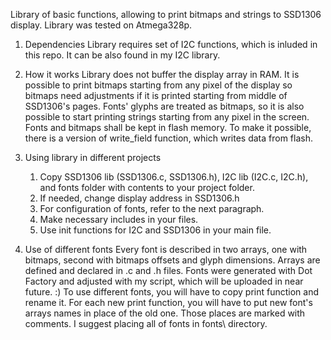 Library of basic functions, allowing to print bitmaps and strings to SSD1306 display.
Library was tested on Atmega328p.

1. Dependencies
    Library requires set of I2C functions, which is inluded in this repo. It can be also found in my I2C library.

2. How it works 
    Library does not buffer the display array in RAM. It is possible to print bitmaps starting from any
    pixel of the display so bitmaps need adjustments if it is printed starting from middle of SSD1306's 
    pages.
    Fonts' glyphs are treated as bitmaps, so it is also possible to start printing strings starting from
    any pixel in the screen. 
    Fonts and bitmaps shall be kept in flash memory. To make it possible, there is a version of write_field
    function, which writes data from flash.

3. Using library in different projects
    1. Copy SSD1306 lib (SSD1306.c, SSD1306.h), I2C lib (I2C.c, I2C.h), and fonts folder with contents to
        your project folder.
    2. If needed, change display address in SSD1306.h
    3. For configuration of fonts, refer to the next paragraph.
    4. Make necessary includes in your files.
    5. Use init functions for I2C and SSD1306 in your main file. 

4. Use of different fonts
    Every font is described in two arrays, one with bitmaps, second with bitmaps offsets and glyph 
    dimensions. Arrays are defined and declared in .c and .h files. Fonts were generated with Dot Factory
    and adjusted with my script, which will be uploaded in near future. :)
    To use different fonts, you will have to copy print function and rename it. For each new print function,
    you will have to put new font's arrays names in place of the old one. Those places are marked with comments.
    I suggest placing all of fonts in fonts\ directory.
